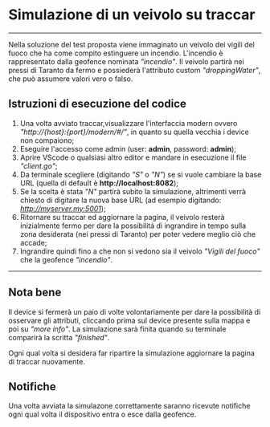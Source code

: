 # Simulazione di un veivolo su traccar

***
Nella soluzione del test proposta viene immaginato un veivolo dei vigili del fuoco che ha come compito estinguere un incendio. L'incendio è rappresentato dalla geofence nominata _"incendio"_. Il veivolo partirà nei pressi di Taranto da fermo e possiederà l'attributo custom _"droppingWater"_, che può assumere valori vero o falso.

## Istruzioni di esecuzione del codice

1. Una volta avviato traccar,visualizzare l'interfaccia modern ovvero _"http://{host}:{port}/modern/#/"_, in quanto su quella vecchia i device non compaiono;
2. Eseguire l'accesso come admin (user: **admin**, password: **admin**);
3. Aprire VScode o qualsiasi altro editor e mandare in esecuzione il file _"client.go"_;
4. Da terminale scegliere (digitando _"S"_ o _"N"_) se si vuole cambiare la base URL (quella di default è **http://localhost:8082**);
5. Se la scelta è stata _"N"_ partirà subito la simulazione, altrimenti verrà chiesto di digitare la nuova base URL (ad esempio digitando: _http://myserver.my:5001_);
6. Ritornare su traccar ed aggiornare la pagina, il veivolo resterà inizialmente fermo per dare la possibilità di ingrandire in tempo sulla zona desiderata (nei pressi di Taranto) per poter vedere meglio ciò che accade;
7. Ingrandire quindi fino a che non si vedono sia il veivolo _"Vigili del fuoco"_ che la geofence _"incendio"_.

***

## Nota bene

Il device si fermerà un paio di volte volontariamente per dare la possibilità di osservare gli attributi, cliccando prima sul device presente sulla mappa e poi su _"more info"_. La simulazione sarà finita quando su terminale comparirà la scritta _"finished"_.

Ogni qual volta si desidera far ripartire la simulazione aggiornare la pagina di traccar nuovamente.

## Notifiche

Una volta avviata la simulazone correttamente saranno ricevute notifiche ogni qual volta il dispositivo entra o esce dalla geofence.

